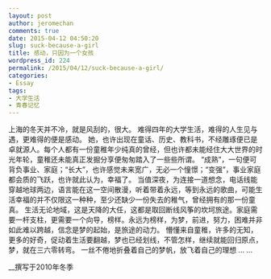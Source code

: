 ```yaml
---
layout: post
author: jeromechan
comments: true
date: 2015-04-12 04:50:20
slug: suck-because-a-girl
title: 感动，只因为一个女孩
wordpress_id: 224
permalink: /2015/04/12/suck-because-a-girl/
categories:
- Essay
tags:
- 大学生活
- 青春记忆
---
```


上海的冬天并不冷，就是风刮的，很大。
难得四年的大学生活，难得的人生见与遇，更难得的便是感动。
她，也许出现在童话、历史、教科书，不经雕琢便已是卓就源人。每个人都有一份童稚年少纯真的曾经，但也许都未能经住大大世界的时光年轮，童稚还未能真正发掘分享便匆匆踏入了一些些所谓。
“成熟”，一句便可背负事业、家庭；“长大”，也许感觉未来宽广，无必一个憧憬；“变强”，事业家庭都会质的飞跃，也许就此认为，幸福了。
当值深夜，为连接一道想念，电话线能穿越地球两边，语言能在这一空间散漫，听着带着永远，等到永远的歌曲，可能生活幸福的并不仅限这一种种，至少还缺少一份失去的稚气，曾经拥有的那一份童真。
生活无论地域，这是天降的大任，这都是取回断线风筝的坎坷旅途。家庭需要一杆支柱，更需要一个向导，榜样。永远为榜样，为梦，前进，努力，困难并非如此难以跨越，信念是梦的起始，是旅途的动力。
懵懂来自童稚，许多的无知，更多的好奇，促动着生活要翻越，梦也已经划线，不管怎样，继续就能回归原点，梦，就在三六零转弯。
一丝不倦地折叠着自己的梦帆，放飞着自己的理想 ... ...

__撰写于2010年冬季
